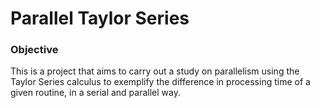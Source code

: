# Parallel Taylor Series

### Objective

This is a project that aims to carry out a study on parallelism using the Taylor Series calculus to exemplify the difference in processing time of a given routine, in a serial and parallel way.
